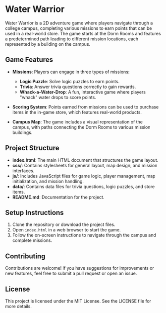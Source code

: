 # Water Warrior

Water Warrior is a 2D adventure game where players navigate through a college campus, completing various missions to earn points that can be used in a real-world store. The game starts at the Dorm Rooms and features a predetermined path leading to different mission locations, each represented by a building on the campus.

## Game Features

- **Missions**: Players can engage in three types of missions:
  - **Logic Puzzle**: Solve logic puzzles to earn points.
  - **Trivia**: Answer trivia questions correctly to gain rewards.
  - **Whack-a-Water-Drop**: A fun, interactive game where players "whack" water drops to score points.

- **Scoring System**: Points earned from missions can be used to purchase items in the in-game store, which features real-world products.

- **Campus Map**: The game includes a visual representation of the campus, with paths connecting the Dorm Rooms to various mission buildings.

## Project Structure

- **index.html**: The main HTML document that structures the game layout.
- **css/**: Contains stylesheets for general layout, map design, and mission interfaces.
- **js/**: Includes JavaScript files for game logic, player management, map initialization, and mission handling.
- **data/**: Contains data files for trivia questions, logic puzzles, and store items.
- **README.md**: Documentation for the project.

## Setup Instructions

1. Clone the repository or download the project files.
2. Open `index.html` in a web browser to start the game.
3. Follow the on-screen instructions to navigate through the campus and complete missions.

## Contributing

Contributions are welcome! If you have suggestions for improvements or new features, feel free to submit a pull request or open an issue.

## License

This project is licensed under the MIT License. See the LICENSE file for more details.